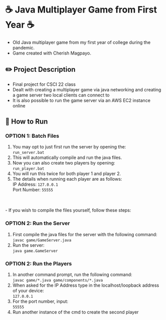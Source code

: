 # ☕ Java Multiplayer Game from First Year ☕
- Old Java multiplayer game from my first year of college during the pandemic.
- Game created with Cherish Magpayo. 

## ✏️ Project Description
- Final project for CSCI 22 class
- Dealt with creating a multiplayer game via java networking and creating a game server two local clients can connect to
- It is also possible to run the game server via an AWS EC2 instance online

## 📁 How to Run

### OPTION 1: Batch Files
1. You may opt to just first run the server by opening the:
<br>`run_server.bat`
2. This will automatically compile and run the java files. 
3. Now you can also create two players by opening:
<br>`run_player.bat`
4. You will run this twice for both player 1 and player 2. 
5. The details when running each player are as follows: 
<br>IP Address: `127.0.0.1`
<br>Port Number: `55555`

<br> 
<br>
- If you wish to compile the files yourself, follow these steps: 

### OPTION 2: Run the Server
1. First compile the java files for the server with the following command: 
<br>`javac game/GameServer.java`
2. Run the server:
<br>`java game.GameServer`

### OPTION 2: Run the Players
1. In another command prompt, run the following command: 
<br>`javac game/*.java game/components/*.java`
2. When asked for the IP Address type in the localhost/loopback address of your device: 
<br>`127.0.0.1`
3. For the port number, input: 
<br>`55555`
4. Run another instance of the cmd to create the second player
